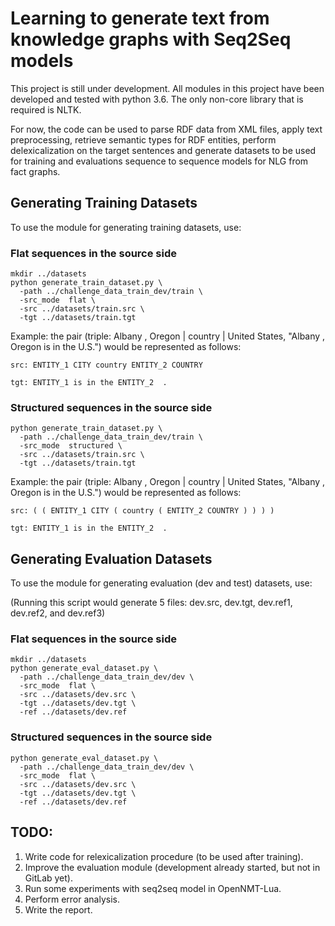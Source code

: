 # Learning to generate text from knowledge graphs with Seq2Seq models

This project is still under development. All modules in this project have been developed
and tested with python 3.6. The only non-core library that is required is NLTK.

For now, the code can be used to parse RDF data from XML files,
apply text preprocessing, retrieve semantic types for RDF entities, perform
delexicalization on the target sentences and generate datasets to be used for
training and evaluations sequence to sequence models for NLG from fact graphs.

## Generating Training Datasets
To use the module for generating training datasets, use:

### Flat sequences in the source side
```
mkdir ../datasets
python generate_train_dataset.py \
  -path ../challenge_data_train_dev/train \
  -src_mode  flat \
  -src ../datasets/train.src \
  -tgt ../datasets/train.tgt
```

Example: the pair (triple: Albany , Oregon | country | United States, "Albany , Oregon is in the U.S.") would be represented as follows:
```
src: ENTITY_1 CITY country ENTITY_2 COUNTRY

tgt: ENTITY_1 is in the ENTITY_2  .
```


### Structured sequences in the source side
```
python generate_train_dataset.py \
  -path ../challenge_data_train_dev/train \
  -src_mode  structured \
  -src ../datasets/train.src \
  -tgt ../datasets/train.tgt
```

Example: the pair (triple: Albany , Oregon | country | United States, "Albany , Oregon is in the U.S.") would be represented as follows:
```
src: ( ( ENTITY_1 CITY ( country ( ENTITY_2 COUNTRY ) ) ) )

tgt: ENTITY_1 is in the ENTITY_2  .
```

## Generating Evaluation Datasets
To use the module for generating evaluation (dev and test) datasets, use:

(Running this script would generate 5 files: dev.src, dev.tgt, dev.ref1, dev.ref2, and dev.ref3)

### Flat sequences in the source side
```
mkdir ../datasets
python generate_eval_dataset.py \
  -path ../challenge_data_train_dev/dev \
  -src_mode  flat \
  -src ../datasets/dev.src \
  -tgt ../datasets/dev.tgt \
  -ref ../datasets/dev.ref
```

### Structured sequences in the source side
```
python generate_eval_dataset.py \
  -path ../challenge_data_train_dev/dev \
  -src_mode  flat \
  -src ../datasets/dev.src \
  -tgt ../datasets/dev.tgt \
  -ref ../datasets/dev.ref
```

## TODO:
1. Write code for relexicalization procedure (to be used after training).
2. Improve the evaluation module (development already started, but not in GitLab yet).
3. Run some experiments with seq2seq model in OpenNMT-Lua.
4. Perform error analysis.
5. Write the report.

